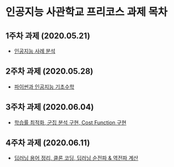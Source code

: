 # 인공지능 사관학교 프리코스 과제 목차 

## 1주차 과제 (2020.05.21)

- [인공지능 사례 분석 ](https://github.com/jikerbug/Artificial_Intelligence/blob/master/Pre-Week%201.ipynb)

## 2주차 과제 (2020.05.28)

- [파이썬과 인공지능 기초수학](https://github.com/jikerbug/Artificial_Intelligence/blob/master/Pre-Week%201.ipynb)

## 3주차 과제 (2020.06.04)
- [학습률 최적화, 군집 분석 구현, Cost Function 구현](https://github.com/jikerbug/Artificial_Intelligence/blob/master/Pre-Week3.ipynb)


## 4주차 과제 (2020.06.11)
- [딥러닝 용어 정리, 클론 코딩, 딥러닝 순전파 & 역전파 계산](https://github.com/jikerbug/Artificial_Intelligence/blob/master/Pre-Week3.ipynb)

